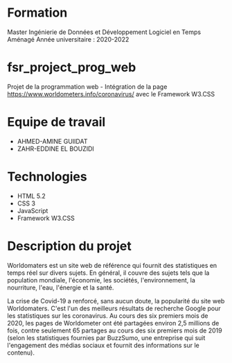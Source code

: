 # Formation
Master Ingénierie de Données et Développement Logiciel en Temps Aménagé 
Année universitaire : 2020-2022

# fsr_project_prog_web
Projet de la programmation web - Intégration de la page https://www.worldometers.info/coronavirus/ avec le Framework W3.CSS

# Equipe de travail

- AHMED-AMINE GUIIDAT
- ZAHR-EDDINE  EL BOUZIDI


# Technologies 

- HTML 5.2
- CSS 3
- JavaScript
- Framework W3.CSS
 

# Description du projet

Worldomaters est un site web de référence qui fournit des statistiques en temps réel sur divers
sujets. En général, il couvre des sujets tels que la population mondiale, l'économie, les sociétés,
l'environnement, la nourriture, l'eau, l'énergie et la santé.

La crise de Covid-19 a renforcé, sans aucun doute, la popularité du site web Worldomaters.
C'est l'un des meilleurs résultats de recherche Google pour les statistiques sur les coronavirus.
Au cours des six premiers mois de 2020, les pages de Worldometer ont été partagées environ
2,5 millions de fois, contre seulement 65 partages au cours des six premiers mois de 2019 (selon
les statistiques fournies par BuzzSumo, une entreprise qui suit l'engagement des médias sociaux
et fournit des informations sur le contenu).
